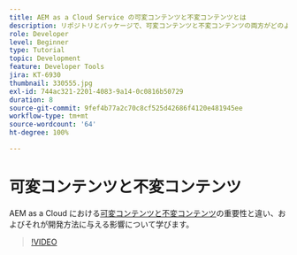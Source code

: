 ```yaml
---
title: AEM as a Cloud Service の可変コンテンツと不変コンテンツとは
description: リポジトリとパッケージで、可変コンテンツと不変コンテンツの両方がどのように使用されるか、およびこれが AEM as a Cloud Service で重要な理由を調べます。
role: Developer
level: Beginner
type: Tutorial
topic: Development
feature: Developer Tools
jira: KT-6930
thumbnail: 330555.jpg
exl-id: 744ac321-2201-4083-9a14-0c0816b50729
duration: 8
source-git-commit: 9fef4b77a2c70c8cf525d42686f4120e481945ee
workflow-type: tm+mt
source-wordcount: '64'
ht-degree: 100%

---
```


# 可変コンテンツと不変コンテンツ

AEM as a Cloud における[可変コンテンツと不変コンテンツ](https://experienceleague.adobe.com/docs/experience-manager-cloud-service/implementing/developing/aem-project-content-package-structure.html?lang=ja)の重要性と違い、およびそれが開発方法に与える影響について学びます。

>[!VIDEO](https://video.tv.adobe.com/v/330555?quality=12&learn=on)
